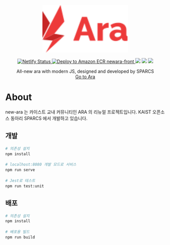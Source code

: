 <br />
<br />
<br />
<p align="center">
  <a href="https://newara.sparcs.org">
    <img src="src/assets/ServiceAra.svg" alt="Logo" height="150">
  </a>
  
  <p align="center">
    <a href="https://app.netlify.com/sites/ara-beta-dev/deploys">
      <img src="https://api.netlify.com/api/v1/badges/f89352b5-5a1b-4d69-9753-1cfa7d30e330/deploy-status" alt="Netlify Status"/>
    </a>
    <a href="https://github.com/sparcs-kaist/new-ara-web/actions/workflows/aws.yml">
      <img src="https://github.com/sparcs-kaist/new-ara-web/actions/workflows/aws.yml/badge.svg" alt="Deploy to Amazon ECR newara-front"></>
    </a>
    <img src="https://img.shields.io/badge/version-2.0-informational.svg" />
    <img src="https://img.shields.io/badge/license-MIT-black.svg" />
    <img src="https://img.shields.io/badge/vue-2.x-41b883.svg" />
  </p>
  
  
  <p align="center">
    All-new ara with modern JS, designed and developed by SPARCS
    <br />
    <a href="https://newara.sparcs.org">Go to Ara</a>
  </p>
</p>



# About
new-ara 는 카이스트 교내 커뮤니티인 ARA 의 리뉴얼 프로젝트입니다. KAIST 오픈소스 동아리 SPARCS 에서 개발하고 있습니다.


## 개발
```bash
# 의존성 설치
npm install

# localhost:8080 개발 모드로 서비스
npm run serve

# Jest로 테스트
npm run test:unit
```

## 배포
```bash
# 의존성 설치
npm install

# 배포용 빌드
npm run build
```
